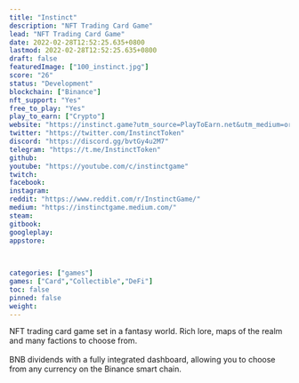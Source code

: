 ```yaml
---
title: "Instinct"
description: "NFT Trading Card Game"
lead: "NFT Trading Card Game"
date: 2022-02-28T12:52:25.635+0800
lastmod: 2022-02-28T12:52:25.635+0800
draft: false
featuredImage: ["100_instinct.jpg"]
score: "26"
status: "Development"
blockchain: ["Binance"]
nft_support: "Yes"
free_to_play: "Yes"
play_to_earn: ["Crypto"]
website: "https://instinct.game?utm_source=PlayToEarn.net&utm_medium=organic&utm_campaign=gamepage"
twitter: "https://twitter.com/InstinctToken"
discord: "https://discord.gg/bvtGy4u2M7"
telegram: "https://t.me/InstinctToken"
github: 
youtube: "https://youtube.com/c/instinctgame"
twitch: 
facebook: 
instagram: 
reddit: "https://www.reddit.com/r/InstinctGame/"
medium: "https://instinctgame.medium.com/"
steam: 
gitbook: 
googleplay: 
appstore: 

  
    
categories: ["games"]
games: ["Card","Collectible","DeFi"]
toc: false
pinned: false
weight: 
---
```

NFT trading card game set in a fantasy world. Rich lore, maps of the realm and many factions to choose from.<br> <br> BNB dividends with a fully integrated dashboard, allowing you to choose from any currency on the Binance smart chain.